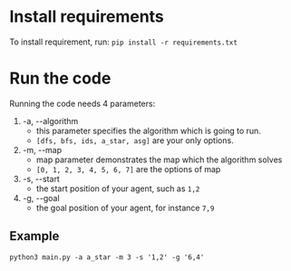 # Install requirements
To install requirement, run: `pip install -r requirements.txt`

# Run the code
Running the code needs 4 parameters:

1. -a, --algorithm
    - this parameter specifies the algorithm which is going to run.
    - `[dfs, bfs, ids, a_star, asg]` are your only options.
2. -m, --map
    - map parameter demonstrates the map which the algorithm solves
    - `[0, 1, 2, 3, 4, 5, 6, 7]` are the options of map
3. -s, --start
    - the start position of your agent, such as `1,2`
4. -g, --goal
    - the goal position of your agent, for instance `7,9`

## Example
 
```shell
python3 main.py -a a_star -m 3 -s '1,2' -g '6,4' 
```
 